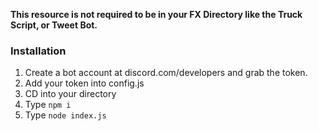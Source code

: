 __**This resource is not required to be in your FX Directory like the Truck Script, or Tweet Bot.**__

### Installation
1. Create a bot account at discord.com/developers and grab the token.
2. Add your token into config.js
3. CD into your directory
4. Type ``npm i``
5. Type ``node index.js``
